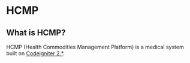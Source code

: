 # HCMP

## What is HCMP?
HCMP (Health Commodities Management Platform) is a medical system built on [Codeigniter 2.*](https://codeigniter.com/userguide2/).
